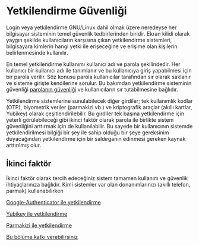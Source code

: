 # Yetkilendirme Güvenliği

Login veya yetkilendirme GNU/Linux dahil olmak üzere neredeyse her bilgisayar sisteminin temel güvenlik tedbirlerinden biridir. Ekran kilidi olarak yaygın şekilde kullanıcıların karşısına çıkan yetkilendirme sistemleri, bilgisayara kimlerin hangi yetki ile erişeceğine ve erişime olan kişilerin belirlenmesinde kullanılır.

En temel yetkilendirme kullanımı kullanıcı adı ve parola şekilindedir. Her kullanıcı bir kullanıcı adı ile tanımlanır ve bu kullanıcıya giriş yapabilmesi için bir parola verilir. Söz konusu parola kullanıcılar tarafından sır olarak saklanır ve sisteme girişte kendilerine sorulur. Bu bakımdan yetkilendirme sisteminin güvenliği [parolanın güvenliği](https://guvenlik.oyd.org.tr/beseri_guvenlik/parolalar.html) ve kullanıcıların sır tutabilmesine bağlıdır.

Yetkilendirme sistemlerine sunulabilecek diğer girdiler; tek kullanımlık kodlar (OTP), biyometrik veriler (parmakizi vb.) ve kriptografik araçlar (akıllı kartlar, Yubikey) olarak çeşitlendirilebilir. Bu girdiler tek başına yetkilendirme için yeterli görülebileceği gibi ikinci faktör olarak parola ile birlikte sistem güvenliğini arttırmak için de kullanılabilir. Bu sayede bir kullanıcının sistemde yetkilendirilmesi bilgiği bir şey ile sahip olduğu bir şeye gereksinim duyacağından yetkilendirme için bir saldırganın edinmesi gereken kaynak arttırılmış olur.

## İkinci faktör

İkinci faktör olarak tercih edeceğiniz sistem tamamen kullanım ve güvenlik ihtiyaçlarınıza bağlıdır. Kimi sistemler var olan donanımlarınızı (akıllı telefon, parmak) kullanabilirken 

[Google-Authenticator ile yetkilendirme](cihaz_guvenligi/ga_pam.md)

[Yubikey ile yetkilendirme](cihaz_guvenligi/yubikey_pam.md)

[Parmakizi ile yetkilendirme](cihaz_guvenligi/parmak_pam.md)

[Bu bölüme katkı verebilirsiniz](https://git.oyd.org.tr)
